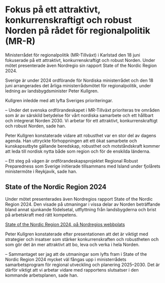 # Fokus på ett attraktivt, konkurrenskraftigt och robust Norden på rådet för regionalpolitik (MR-R)

Ministerrådet för regionalpolitik (MR\-Tillväxt) i Karlstad den 18 juni fokuserade på ett attraktivt, konkurrenskraftigt och robust Norden. Under mötet presenterade även Nordregio sin rapport State of the Nordic Region 2024\.


Sverige är under 2024 ordförande för Nordiska ministerrådet och den 18 juni arrangerades det årliga ministerrådsmötet för regionalpolitik, under ledning av landsbygdsminister Peter Kullgren.

Kullgren inledde med att lyfta Sveriges prioriteringar.

– Under det svenska ordförandeskapet i MR\-Tillväxt prioriteras tre områden som är av särskild betydelse för vårt nordiska samarbete och ett hållbart och integrerat Norden 2030\. Vi arbetar för ett attraktivt, konkurrenskraftigt och robust Norden, sade han.

Peter Kullgren konstaterade vidare att robusthet var en stor del av dagens agenda. Han uttryckte förhoppningen att ett ökat samarbete och kunskapsutbyte gällande beredskap, robusthet och motståndskraft kommer att leda till nordisk nytta både som region och för de enskilda länderna.

– Ett steg på vägen är ordförandeskapsprojektet Regional Robust Preparedness som Sverige initierade tillsammans med Island under fjolårets ministermöte i Reykjavik, sade han.

## State of the Nordic Region 2024

Under mötet presenterades även Nordregios rapport State of the Nordic Region 2024\. Den visade på utmaningar i vissa delar av Norden beträffande bland annat sjunkande födelsetal, utflyttning från landsbygderna och brist på arbetskraft med rätt kompetens.

[State of the Nordic Region 2024, på Nordregios webbplats](https://nordregio.org/publications/state-of-the-nordic-region-2024/)

Peter Kullgren konstaterade efter presentationen att det är viktigt med strategier och insatser som stärker konkurrenskraften och robustheten och som gör det än mer attraktivt att bo, leva och verka i hela Norden.

– Sammantaget ser jag att de utmaningar som lyfts fram i State of the Nordic Region 2024 mycket väl fångas upp i ministerrådets samarbetsprogram för regional utveckling och planering 2025–2030\. Det är därför viktigt att vi arbetar vidare med rapportens slutsatser i den kommande arbetsplanen, sade han.
